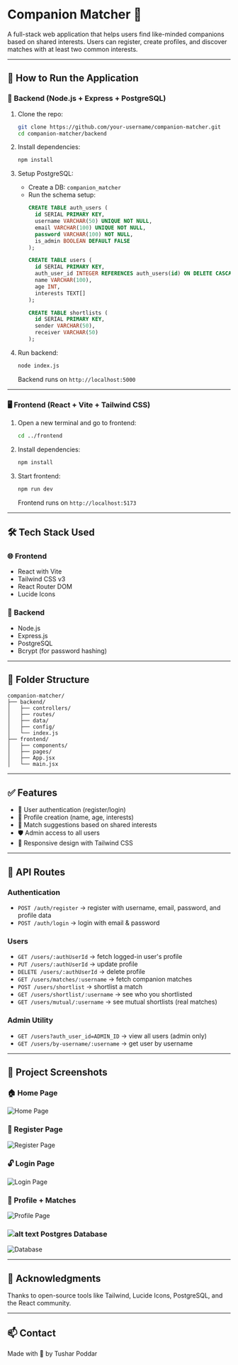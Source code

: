 # Companion Matcher 💜

A full-stack web application that helps users find like-minded companions based on shared interests. Users can register, create profiles, and discover matches with at least two common interests.

---

## 🚀 How to Run the Application

### 🧱 Backend (Node.js + Express + PostgreSQL)

1. Clone the repo:
   ```bash
   git clone https://github.com/your-username/companion-matcher.git
   cd companion-matcher/backend
   ```

2. Install dependencies:
   ```bash
   npm install
   ```

3. Setup PostgreSQL:
   - Create a DB: `companion_matcher`
   - Run the schema setup:
     ```sql
     CREATE TABLE auth_users (
       id SERIAL PRIMARY KEY,
       username VARCHAR(50) UNIQUE NOT NULL,
       email VARCHAR(100) UNIQUE NOT NULL,
       password VARCHAR(100) NOT NULL,
       is_admin BOOLEAN DEFAULT FALSE
     );

     CREATE TABLE users (
       id SERIAL PRIMARY KEY,
       auth_user_id INTEGER REFERENCES auth_users(id) ON DELETE CASCADE,
       name VARCHAR(100),
       age INT,
       interests TEXT[]
     );

     CREATE TABLE shortlists (
       id SERIAL PRIMARY KEY,
       sender VARCHAR(50),
       receiver VARCHAR(50)
     );
     ```

4. Run backend:
   ```bash
   node index.js
   ```
   Backend runs on `http://localhost:5000`

---

### 🖥️ Frontend (React + Vite + Tailwind CSS)

1. Open a new terminal and go to frontend:
   ```bash
   cd ../frontend
   ```

2. Install dependencies:
   ```bash
   npm install
   ```

3. Start frontend:
   ```bash
   npm run dev
   ```
   Frontend runs on `http://localhost:5173`

---

## 🛠 Tech Stack Used

### 🌐 Frontend
- React with Vite
- Tailwind CSS v3
- React Router DOM
- Lucide Icons

### 🔗 Backend
- Node.js
- Express.js
- PostgreSQL
- Bcrypt (for password hashing)

---

## 📁 Folder Structure

```
companion-matcher/
├── backend/
│   ├── controllers/
│   ├── routes/
│   ├── data/
│   ├── config/
│   └── index.js
├── frontend/
│   ├── components/
│   ├── pages/
│   ├── App.jsx
│   └── main.jsx
```

---

## ✅ Features

- 🔐 User authentication (register/login)
- 🧑 Profile creation (name, age, interests)
- 🧠 Match suggestions based on shared interests
- 🛡 Admin access to all users
- 🎨 Responsive design with Tailwind CSS

---

## 📌 API Routes

### Authentication
- `POST /auth/register` → register with username, email, password, and profile data
- `POST /auth/login` → login with email & password

### Users
- `GET /users/:authUserId` → fetch logged-in user's profile
- `PUT /users/:authUserId` → update profile
- `DELETE /users/:authUserId` → delete profile
- `GET /users/matches/:username` → fetch companion matches
- `POST /users/shortlist` → shortlist a match
- `GET /users/shortlist/:username` → see who you shortlisted
- `GET /users/mutual/:username` → see mutual shortlists (real matches)

### Admin Utility
- `GET /users?auth_user_id=ADMIN_ID` → view all users (admin only)
- `GET /users/by-username/:username` → get user by username

---

## 📸 Project Screenshots

### 🏠 Home Page
![Home Page](screenshots/home.png)

### 🔐 Register Page
![Register Page](screenshots/register.png)

### 🔓 Login Page
![Login Page](screenshots/login.png)

### 👤 Profile + Matches
![Profile Page](screenshots/profile.png)

### ![alt text](image-1.png) Postgres Database
![Database](screenshots/database.png)

---

## 🤝 Acknowledgments

Thanks to open-source tools like Tailwind, Lucide Icons, PostgreSQL, and the React community.

---

## 📫 Contact

Made with 💜 by Tushar Poddar
